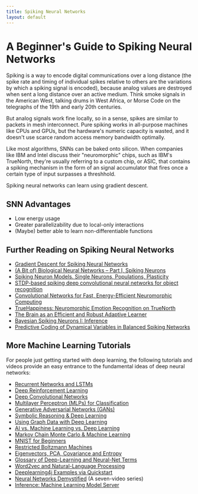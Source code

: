 ```yaml
---
title: Spiking Neural Networks
layout: default
---
```


# A Beginner's Guide to Spiking Neural Networks

Spiking is a way to encode digital communications over a long distance (the spike rate and timing of individual spikes relative to others are the variations by which a spiking signal is encoded), because analog values are destroyed when sent a long distance over an active medium. Think smoke signals in the American West, talking drums in West Africa, or Morse Code on the telegraphs of the 19th and early 20th centuries. 

But analog signals work fine locally, so in a sense, spikes are similar to packets in mesh interconnect. Pure spiking works in all-purpose machines like CPUs and GPUs, but the hardware's numeric capacity is wasted, and it doesn't use scarce random access memory bandwidth optimally.

Like most algorithms, SNNs can be baked onto silicon. When companies like IBM and Intel discuss their "neuromorphic" chips, such as IBM's TrueNorth, they're usually referring to a custom chip, or ASIC, that contains a spiking mechanism in the form of an signal accumulator that fires once a certain type of input surpasses a threshhold. 

Spiking neural networks can learn using gradient descent.

## SNN Advantages

* Low energy usage
* Greater parallelizability due to local-only interactions
* (Maybe) better able to learn non-differentiable functions

## Further Reading on Spiking Neural Networks

* [Gradient Descent for Spiking Neural Networks](https://arxiv.org/abs/1706.04698)
* [(A Bit of) Biological Neural Networks – Part I, Spiking Neurons](https://www.fourmilab.ch/cellab/manual/webca.html)
* [Spiking Neuron Models. Single Neurons, Populations, Plasticity](http://icwww.epfl.ch/~gerstner/SPNM/SPNM.html)
* [STDP-based spiking deep convolutional neural networks for object recognition](https://arxiv.org/abs/1611.01421)
* [Convolutional Networks for Fast, Energy-Efficient Neuromorphic Computing](https://arxiv.org/abs/1603.08270)
* [TrueHappiness: Neuromorphic Emotion Recognition on TrueNorth](https://arxiv.org/abs/1601.04183)
* [The Brain as an Efficient and Robust Adaptive Learner](http://www.cell.com/neuron/abstract/S0896-6273(17)30417-8)
* [Bayesian Spiking Neurons I: Inference](https://www.mitpressjournals.org/doi/abs/10.1162/neco.2008.20.1.91)
* [Predictive Coding of Dynamical Variables in Balanced Spiking Networks](http://journals.plos.org/ploscompbiol/article?id=10.1371/journal.pcbi.1003258)

## <a name="intro">More Machine Learning Tutorials</a>

For people just getting started with deep learning, the following tutorials and videos provide an easy entrance to the fundamental ideas of deep neural networks:

* [Recurrent Networks and LSTMs](./lstm.html)
* [Deep Reinforcement Learning](./deepreinforcementlearning.html)
* [Deep Convolutional Networks](./convolutionalnetwork.html)
* [Multilayer Perceptron (MLPs) for Classification](./multilayerperceptron.html)
* [Generative Adversarial Networks (GANs)](./generative-adversarial-network.html)
* [Symbolic Reasoning & Deep Learning](./symbolicreasoning.html)
* [Using Graph Data with Deep Learning](./graphanalytics.html)
* [AI vs. Machine Learning vs. Deep Learning](./ai-machinelearning-deeplearning.html)
* [Markov Chain Monte Carlo & Machine Learning](/markovchainmontecarlo.html)
* [MNIST for Beginners](./mnist-for-beginners.html)
* [Restricted Boltzmann Machines](./restrictedboltzmannmachine.html)
* [Eigenvectors, PCA, Covariance and Entropy](./eigenvector.html)
* [Glossary of Deep-Learning and Neural-Net Terms](./glossary.html)
* [Word2vec and Natural-Language Processing](./word2vec.html)
* [Deeplearning4j Examples via Quickstart](./quickstart.html)
* [Neural Networks Demystified](https://www.youtube.com/watch?v=bxe2T-V8XRs) (A seven-video series)
* [Inference: Machine Learning Model Server](./machine-learning-server.html)
